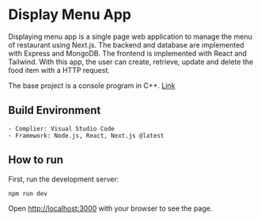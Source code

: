 # Display Menu App

Displaying menu app is a single page web application to manage the menu of restaurant using Next.js. 
The backend and database are implemented with Express and MongoDB.
The frontend is implemented with React and Tailwind.
With this app, the user can create, retrieve, update and delete the food item with a HTTP request.

The base project is a console program in C++.
<a href="https://github.com/yeonwha/Menu.git">Link</a>


## Build Environment

    - Complier: Visual Studio Code
    - Framework: Node.js, React, Next.js @latest

## How to run

First, run the development server:

```bash
npm run dev
```

Open [http://localhost:3000](http://localhost:3000) with your browser to see the page.


